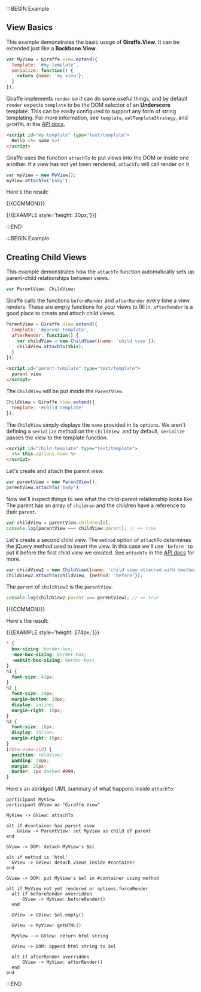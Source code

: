:::BEGIN Example

## View Basics

This example demonstrates the basic usage of **Giraffe.View**. It can be extended just like a **Backbone.View**.

```js
var MyView = Giraffe.View.extend({
  template: '#my-template',
  serialize: function() {
    return {name: 'my view'};
  }
});
```

Giraffe implements `render` so it can do some useful things, and by default `render` expects `template` to be the DOM selector of an **Underscore** template. This can be easily configured to support any form of string templating. For more information, see `template`, `setTemplateStrategy`, and `getHTML` in the [API docs](api.html#View-template).
```html
<script id="my-template" type="text/template">
  Hello <%= name %>!
</script>
```

Giraffe uses the function `attachTo` to put views into the DOM or inside one another. If a view has not yet been rendered, `attachTo` will call render on it.
```js
var myView = new MyView();
myView.attachTo('body');
```

Here's the result:

{{{COMMON}}}

{{{EXAMPLE style='height: 30px;'}}}

:::END


:::BEGIN Example
## Creating Child Views

This example demonstrates how the `attachTo` function automatically sets up parent-child relationships between views.

```js
var ParentView, ChildView;
```

Giraffe calls the functions `beforeRender` and `afterRender` every time a view renders. These are empty functions for your views to fill in. `afterRender` is a good place to create and attach child views.

```js
ParentView = Giraffe.View.extend({
  template: '#parent-template',
  afterRender: function() {
    var childView = new ChildView({name: 'child view'});
    childView.attachTo(this);
  }
});
```

```html
<script id="parent-template" type="text/template">
  parent view
</script>
```

The `ChildView` will be put inside the `ParentView`.
```js
ChildView = Giraffe.View.extend({
  template: '#child-template'
});
```

The `ChildView` simply displays the `name` provided in its `options`. We aren't defining a `serialize` method on the `ChildView`, and by default, `serialize` passes the view to the template function.
```html
<script id="child-template" type="text/template">
  <%= this.options.name %>
</script>
```

Let's create and attach the parent view.

```js
var parentView = new ParentView();
parentView.attachTo('body');
```

Now we'll inspect things to see what the child-parent relationship looks like. The parent has an array of `children` and the children have a reference to their `parent`.

```js
var childView = parentView.children[0];
console.log(parentView === childView.parent); // => true
```

Let's create a second child view. The `method` option of `attachTo` determines the jQuery method used to insert the view. In this case we'll use `'before'` to put it before the first child view we created. See `attachTo` in the [API docs](api.html#View-attachTo) for more.
```js
var childView2 = new ChildView({name: 'child view attached with {method: "before"}'});
childView2.attachTo(childView, {method: 'before'});
```

The `parent` of `childView2` is the `parentView`.
```js
console.log(childView2.parent === parentView); // => true
```

{{{COMMON}}}

Here's the result:

{{{EXAMPLE style='height: 274px;'}}}

```css --hide
* {
  box-sizing: border-box;
  -moz-box-sizing: border-box;
  -webkit-box-sizing: border-box;
}
h1 {
  font-size: 42px;
}
h2 {
  font-size: 24px;
  margin-bottom: 20px;
  display: inline;
  margin-right: 10px;
}
h3 {
  font-size: 18px;
  display: inline;
  margin-right: 10px;
}
[data-view-cid] {
  position: relative;
  padding: 20px;
  margin: 20px;
  border: 1px dashed #999;
}
```

Here's an abridged UML summary of what happens inside `attachTo`:
```uml
participant MyView
participant GView as "Giraffe.View"

MyView -> GView: attachTo

alt if #container has parent view
    GView -> ParentView: set MyView as child of parent
end

GView -> DOM: detach MyView's $el

alt if method is 'html'
  GView -> GView: detach views inside #container
end

GView -> DOM: put MyView's $el in #container using method

alt if MyView not yet rendered or options.forceRender
  alt if beforeRender overridden
      GView -> MyView: beforeRender()
  end

  GView -> GView: $el.empty()

  GView -> MyView: getHTML()

  MyView --> GView: return html string

  GView -> DOM: append html string to $el

  alt if afterRender overridden
      GView -> MyView: afterRender()
  end
end
```

:::END